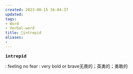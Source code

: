 ```yaml
---
created: 2023-08-15 16:04:37
updated: 
tags: 
- Word
- Verbal-word
title: 🚩intrepid
aliases:
- 
---
```


<pre><strong>intrepid</strong></pre>
: feeling no fear : very bold or brave无畏的；英勇的；勇敢的